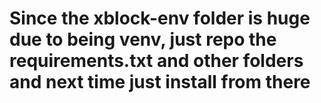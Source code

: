 
# Since the xblock-env folder is huge due to being venv, just repo the requirements.txt and other folders and next time just install from there